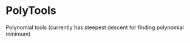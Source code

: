 PolyTools
=========

Polynomial tools (currently has steepest descent for finding polynomial minimum)
